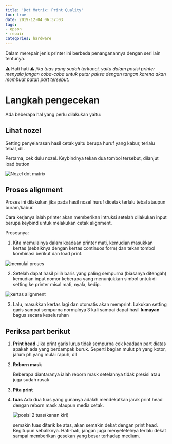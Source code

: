 ```yaml
---
title: 'Dot Matrix: Print Quality'
toc: true
date: 2019-12-04 06:37:03
tags: 
- epson
- repair
categories: hardware
---
```


Dalam merepair jenis printer ini berbeda penanganannya dengan seri lain tentunya.

⚠ Hati hati ⚠
_*jika tuas yang sudah terkunci, yaitu dalam posisi printer menyala jangan coba-coba untuk putar paksa dengan tangan karena akan membuat patah part tersebut.*_

# Langkah pengecekan
Ada beberapa hal yang perlu dilakukan yaitu: 

## Lihat nozel
Setting penyelarasan hasil cetak yaitu berupa huruf yang kabur, terlalu tebal, dll.

Pertama, cek dulu nozel. Keybindnya tekan dua tombol tersebut, dilanjut load button

![Nozel dot matrix](https://res.cloudinary.com/bimagv/image/upload/v1603375623/2019-12/dot%20matrix/dot-matrix-pq-01_hmzagg.jpg)

## Proses alignment

Proses ini dilakukan jika pada hasil nozel huruf dicetak terlalu tebal ataupun buram/kabur. 

Cara kerjanya ialah printer akan memberikan intruksi setelah dilakukan input berupa keybind untuk melakukan cetak alignment.

Prosesnya:

1. Kita memulainya dalam keadaan printer mati, kemudian masukkan kertas (sebaiknya dengan kertas continuos form) dan tekan tombol kombinasi berikut dan load print.

![memulai proses](https://res.cloudinary.com/bimagv/image/upload/v1603375623/2019-12/dot%20matrix/dot-matrix-pq-02_e7vqcl.jpg)

2. Setelah dapat hasil pilih baris yang paling sempurna (biasanya ditengah) kemudian input nomor keberapa yang menunjukkan simbol untuk di setting ke printer misal mati, nyala, kedip. 

![kertas alignment](https://res.cloudinary.com/bimagv/image/upload/v1603375624/2019-12/dot%20matrix/dot-matrix-pq-03_idw7ja.jpg)

3. Lalu, masukkan kertas lagi dan otomatis akan memprint. Lakukan setting garis sampai sempurna normalnya 3 kali sampai dapat hasil **lumayan** bagus secara keseluruhan

## Periksa part berikut

1. **Print head**
    Jika print garis lurus tidak sempurna cek keadaan part diatas apakah ada yang berdampak buruk. Seperti bagian mulut ph yang kotor, jarum ph yang mulai rapuh, dll

2. **Reborn mask**
    
    Beberapa diantaranya ialah reborn mask setelannya tidak presisi atau juga sudah rusak

3. **Pita print**

4. **tuas**
    Ada dua tuas yang gunanya adalah mendekatkan jarak print head dengan reborn mask ataupun media cetak.
    
    ![posisi 2 tuas(kanan kiri)](https://res.cloudinary.com/bimagv/image/upload/v1603375623/2019-12/dot%20matrix/dot-matrix-pq-04_wmqcqw.jpg)
    
    semakin tuas ditarik ke atas, akan semakin dekat dengan print head. Begitupun sebaliknya. Hati-hati, jangan juga menyetetelnya terlalu dekat sampai memberikan gesekan yang besar terhadap medium.

